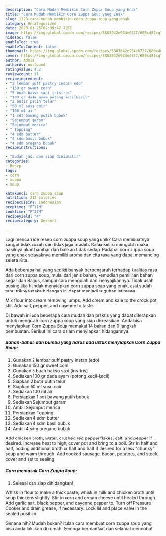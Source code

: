 ```yaml
---
description: "Cara Mudah Membikin Corn Zuppa Soup yang Enak"
title: "Cara Mudah Membikin Corn Zuppa Soup yang Enak"
slug: 1223-cara-mudah-membikin-corn-zuppa-soup-yang-enak
category: Uncategorized
date: 2023-03-25T02:39:47.715Z
image: https://img-global.cpcdn.com/recipes/5803042e934e6727/680x482cq70/corn-zuppa-soup-foto-resep-utama.jpg
hideToc: false
enableToc: true
enableTocContent: false
thumbnail: https://img-global.cpcdn.com/recipes/5803042e934e6727/680x482cq70/corn-zuppa-soup-foto-resep-utama.jpg
cover: https://img-global.cpcdn.com/recipes/5803042e934e6727/680x482cq70/corn-zuppa-soup-foto-resep-utama.jpg
author: Admin
authorAv: notfound
ratingvalue: 4.2
reviewcount: 11
recipeingredient:
- "2 lembar puff pastry instan edo"
- "150 gr sweet corn"
- "5 buah bakso sapi irisiris"
- "100 gr dada ayam potong kecilkecil"
- "2 butir putih telur"
- "50 ml susu cair"
- "100 ml air"
- "1 sdt bawang putih bubuk"
- "Sejumput garam"
- "Sejumput merica"
- " Topping"
- "4 sdm butter"
- "4 sdm basil bubuk"
- "4 sdm oregano bubuk"
recipeinstructions:

- "Sudah jadi dan siap dinikmati!"
categories:
- Resep
tags:
- corn
- zuppa
- soup

katakunci: corn zuppa soup 
nutrition: 232 calories
recipecuisine: Indonesian
preptime: "PT11M"
cooktime: "PT37M"
recipeyield: "4"
recipecategory: Dessert

---
```





Lagi mencari ide resep corn zuppa soup yang unik? Cara membuatnya sangat tidak susah dan tidak juga mudah. Kalau keliru mengolah maka hasilnya akan hambar dan bahkan tidak sedap. Padahal corn zuppa soup yang enak selayaknya memiliki aroma dan cita rasa yang dapat memancing selera Kita.





Ada beberapa hal yang sedikit banyak berpengaruh terhadap kualitas rasa dari corn zuppa soup, mulai dari jenis bahan, kemudian pemilihan bahan segar dan Bagus, sampai cara mengolah dan menyajikannya. Tidak usah pusing jika hendak menyiapkan corn zuppa soup yang enak,      asal sudah tahu triknya maka hidangan ini dapat menjadi suguhan istimewa.














Mix flour into cream removing lumps. Add cream and kale to the crock pot, stir. Add salt, pepper, and cayenne to taste.






Di bawah ini ada beberapa cara mudah dan praktis yang dapat diterapkan untuk mengolah corn zuppa soup yang siap dikreasikan. Anda bisa menyiapkan Corn Zuppa Soup memakai 14 bahan dan 0 langkah pembuatan. Berikut ini cara dalam menyiapkan hidangannya.

<!--inarticleads1-->

##### Bahan-bahan dan bumbu yang harus ada untuk menyiapkan Corn Zuppa Soup:

1. Gunakan 2 lembar puff pastry instan (edo)
1. Gunakan 150 gr sweet corn
1. Gunakan 5 buah bakso sapi (iris-iris)
1. Sediakan 100 gr dada ayam (potong kecil-kecil)
1. Siapkan 2 butir putih telur
1. Siapkan 50 ml susu cair
1. Sediakan 100 ml air
1. Persiapkan 1 sdt bawang putih bubuk
1. Sediakan Sejumput garam
1. Ambil Sejumput merica
1. Persiapkan  Topping:
1. Sediakan 4 sdm butter
1. Sediakan 4 sdm basil bubuk
1. Ambil 4 sdm oregano bubuk


Add chicken broth, water, crushed red pepper flakes, salt, and pepper if desired. Increase heat to high, cover pot and bring to a boil. Stir in half and half, adding additional broth or half and half if desired for a less &#34;chunky&#34; soup and warm through. Add cooked sausage, bacon, potatoes, and stock, cover and set to sealing. 

<!--inarticleads2-->

##### Cara memasak Corn Zuppa Soup:


1. Selesai dan siap dihidangkan!

Whisk in flour to make a thick paste; whisk in milk and chicken broth until soup thickens slightly. Stir in corn and cream cheese until heated through. Add garlic salt, black pepper, and cayenne pepper to. Turn off Pressure Cooker and drain grease, if necessary. Lock lid and place valve in the sealed position. 

Gimana nih? Mudah bukan? Itulah cara membuat corn zuppa soup yang bisa anda lakukan di rumah. Semoga bermanfaat dan selamat mencoba!
